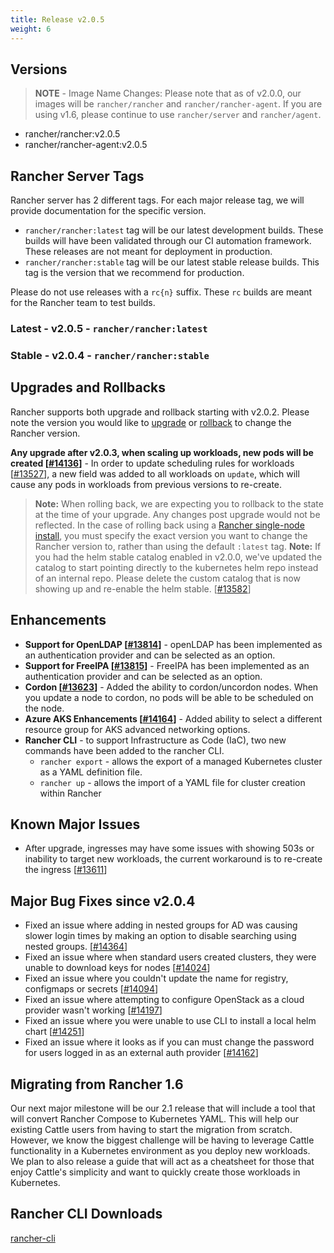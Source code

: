```yaml
---
title: Release v2.0.5
weight: 6
---
```


## Versions

> **NOTE** - Image Name Changes: Please note that as of v2.0.0, our images will be `rancher/rancher` and `rancher/rancher-agent`. If you are using v1.6, please continue to use `rancher/server` and `rancher/agent`. 

- rancher/rancher:v2.0.5
- rancher/rancher-agent:v2.0.5

## Rancher Server Tags

Rancher server has 2 different tags. For each major release tag, we will provide documentation for the specific version.

- `rancher/rancher:latest` tag will be our latest development builds. These builds will have been validated through our CI automation framework. These releases are not meant for deployment in production.
- `rancher/rancher:stable` tag will be our latest stable release builds. This tag is the version that we recommend for production.  

Please do not use releases with a `rc{n}` suffix. These `rc` builds are meant for the Rancher team to test builds.

### Latest - v2.0.5 - `rancher/rancher:latest`

### Stable - v2.0.4 - `rancher/rancher:stable`

## Upgrades and Rollbacks

Rancher supports both upgrade and rollback starting with v2.0.2.  Please note the version you would like to [upgrade](https://www.cnrancher.com/docs/rancher/v2.x/cn/upgrades/) or [rollback](https://www.cnrancher.com/docs/rancher/v2.x/cn/backups-and-restoration/restorations/) to change the Rancher version.

**Any upgrade after v2.0.3, when scaling up workloads, new pods will be created [[#14136](https://github.com/rancher/rancher/issues/14136)]** - In order to update scheduling rules for workloads [[#13527](https://github.com/rancher/rancher/issues/13527)], a new field was added to all workloads on `update`, which will cause any pods in workloads from previous versions to re-create.
> **Note:** When rolling back, we are expecting you to rollback to the state at the time of your upgrade. Any changes post upgrade would not be reflected. In the case of rolling back using a [Rancher single-node install](https://www.cnrancher.com/docs/rancher/v2.x/cn/installation/server-installation/single-node-install/), you must specify the exact version you want to change the Rancher version to, rather than using the default `:latest` tag.
> **Note:** If you had the helm stable catalog enabled in v2.0.0, we've updated the catalog to start pointing directly to the kubernetes helm repo instead of an internal repo. Please delete the custom catalog that is now showing up and re-enable the helm stable. [[#13582](https://github.com/rancher/rancher/issues/13582)]

## Enhancements

- **Support for OpenLDAP [[#13814](https://github.com/rancher/rancher/issues/13814)]** - openLDAP has been implemented as an authentication provider and can be selected as an option.
- **Support for FreeIPA [[#13815](https://github.com/rancher/rancher/issues/13815)]** - FreeIPA has been implemented as an authentication provider and can be selected as an option.
- **Cordon [[#13623](https://github.com/rancher/rancher/issues/13623)]** - Added the ability to cordon/uncordon nodes. When you update a node to cordon, no pods will be able to be scheduled on the node.
- **Azure AKS Enhancements  [[#14164](https://github.com/rancher/rancher/issues/14164)]** - Added ability to select a different resource group for AKS advanced networking options.
- **Rancher CLI** - to support Infrastructure as Code (IaC), two new commands have been added to the rancher CLI.
  - `rancher export` - allows the export of a managed Kubernetes cluster as a YAML definition file.
  - `rancher up` - allows the import of a YAML file for cluster creation within Rancher

## Known Major Issues

- After upgrade, ingresses may have some issues with showing 503s or inability to target new workloads, the current workaround is to re-create the ingress [[#13611](https://github.com/rancher/rancher/issues/13611)]

## Major Bug Fixes since v2.0.4

- Fixed an issue where adding in nested groups for AD was causing slower login times by making an option to disable searching using nested groups. [[#14364](https://github.com/rancher/rancher/issues/14364)]
- Fixed an issue where when standard users created clusters, they were unable to download keys for nodes [[#14024](https://github.com/rancher/rancher/issues/14024)]
- Fixed an issue where you couldn't update the name for registry, configmaps or secrets [[#14094](https://github.com/rancher/rancher/issues/14094)]
- Fixed an issue where attempting to configure OpenStack as a cloud provider wasn't working [[#14197](https://github.com/rancher/rancher/issues/14191)]
- Fixed an issue where you were unable to use CLI to install a local helm chart [[#14251](https://github.com/rancher/rancher/issues/14251)]
- Fixed an issue where it looks as if you can must change the password for users logged in as an external auth provider [[#14162](https://github.com/rancher/rancher/issues/14162)]

## Migrating from Rancher 1.6

Our next major milestone will be our 2.1 release that will include a tool that will convert Rancher Compose to Kubernetes YAML.  This will help our existing Cattle users from having to start the migration from scratch.  However, we know the biggest challenge will be having to leverage Cattle functionality in a Kubernetes environment as you deploy new workloads.  We plan to also release a guide that will act as a cheatsheet for those that enjoy Cattle's simplicity and want to quickly create those workloads in Kubernetes. 

## Rancher CLI Downloads

[rancher-cli](/docs/rancher/v2.x/cn/installation/download/#rancher-cli)